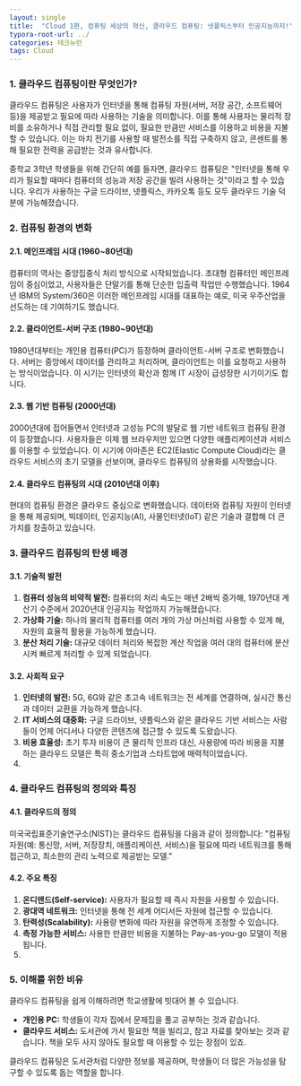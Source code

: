 ```yaml
---
layout: single
title:  "Cloud 1편, 컴퓨팅 세상의 혁신, 클라우드 컴퓨팅: 넷플릭스부터 인공지능까지!"
typora-root-url: ../
categories: 테크뉴런
tags: Cloud
---
```






### 1. 클라우드 컴퓨팅이란 무엇인가?

클라우드 컴퓨팅은 사용자가 인터넷을 통해 컴퓨팅 자원(서버, 저장 공간, 소프트웨어 등)을 제공받고 필요에 따라 사용하는 기술을 의미합니다. 이를 통해 사용자는 물리적 장비를 소유하거나 직접 관리할 필요 없이, 필요한 만큼만 서비스를 이용하고 비용을 지불할 수 있습니다. 이는 마치 전기를 사용할 때 발전소를 직접 구축하지 않고, 콘센트를 통해 필요한 전력을 공급받는 것과 유사합니다.

중학교 3학년 학생들을 위해 간단히 예를 들자면, 클라우드 컴퓨팅은 "인터넷을 통해 우리가 필요할 때마다 컴퓨터의 성능과 저장 공간을 빌려 사용하는 것"이라고 할 수 있습니다. 우리가 사용하는 구글 드라이브, 넷플릭스, 카카오톡 등도 모두 클라우드 기술 덕분에 가능해졌습니다.



### 2. 컴퓨팅 환경의 변화

#### **2.1. 메인프레임 시대 (1960~80년대)**

컴퓨터의 역사는 중앙집중식 처리 방식으로 시작되었습니다. 초대형 컴퓨터인 메인프레임이 중심이었고, 사용자들은 단말기를 통해 단순한 입출력 작업만 수행했습니다. 1964년 IBM의 System/360은 이러한 메인프레임 시대를 대표하는 예로, 미국 우주산업을 선도하는 데 기여하기도 했습니다.

#### **2.2. 클라이언트-서버 구조 (1980~90년대)**

1980년대부터는 개인용 컴퓨터(PC)가 등장하며 클라이언트-서버 구조로 변화했습니다. 서버는 중앙에서 데이터를 관리하고 처리하며, 클라이언트는 이를 요청하고 사용하는 방식이었습니다. 이 시기는 인터넷의 확산과 함께 IT 시장이 급성장한 시기이기도 합니다.

#### **2.3. 웹 기반 컴퓨팅 (2000년대)**

2000년대에 접어들면서 인터넷과 고성능 PC의 발달로 웹 기반 네트워크 컴퓨팅 환경이 등장했습니다. 사용자들은 이제 웹 브라우저만 있으면 다양한 애플리케이션과 서비스를 이용할 수 있었습니다. 이 시기에 아마존은 EC2(Elastic Compute Cloud)라는 클라우드 서비스의 초기 모델을 선보이며, 클라우드 컴퓨팅의 상용화를 시작했습니다.

#### **2.4. 클라우드 컴퓨팅의 시대 (2010년대 이후)**

현대의 컴퓨팅 환경은 클라우드 중심으로 변화했습니다. 데이터와 컴퓨팅 자원이 인터넷을 통해 제공되며, 빅데이터, 인공지능(AI), 사물인터넷(IoT) 같은 기술과 결합해 더 큰 가치를 창출하고 있습니다.



### 3. 클라우드 컴퓨팅의 탄생 배경

#### **3.1. 기술적 발전**

1. **컴퓨터 성능의 비약적 발전:** 컴퓨터의 처리 속도는 매년 2배씩 증가해, 1970년대 계산기 수준에서 2020년대 인공지능 작업까지 가능해졌습니다.
2. **가상화 기술:** 하나의 물리적 컴퓨터를 여러 개의 가상 머신처럼 사용할 수 있게 해, 자원의 효율적 활용을 가능하게 했습니다.
3. **분산 처리 기술:** 대규모 데이터 처리와 복잡한 계산 작업을 여러 대의 컴퓨터에 분산시켜 빠르게 처리할 수 있게 되었습니다.

#### **3.2. 사회적 요구**

1. **인터넷의 발전:** 5G, 6G와 같은 초고속 네트워크는 전 세계를 연결하며, 실시간 통신과 데이터 교환을 가능하게 했습니다.
2. **IT 서비스의 대중화:** 구글 드라이브, 넷플릭스와 같은 클라우드 기반 서비스는 사람들이 언제 어디서나 다양한 콘텐츠에 접근할 수 있도록 도왔습니다.
3. **비용 효율성:** 초기 투자 비용이 큰 물리적 인프라 대신, 사용량에 따라 비용을 지불하는 클라우드 모델은 특히 중소기업과 스타트업에 매력적이었습니다.
4. 

### 4. 클라우드 컴퓨팅의 정의와 특징

#### **4.1. 클라우드의 정의**

미국국립표준기술연구소(NIST)는 클라우드 컴퓨팅을 다음과 같이 정의합니다: "컴퓨팅 자원(예: 통신망, 서버, 저장장치, 애플리케이션, 서비스)을 필요에 따라 네트워크를 통해 접근하고, 최소한의 관리 노력으로 제공받는 모델."

#### **4.2. 주요 특징**

1. **온디맨드(Self-service):** 사용자가 필요할 때 즉시 자원을 사용할 수 있습니다.
2. **광대역 네트워크:** 인터넷을 통해 전 세계 어디서든 자원에 접근할 수 있습니다.
3. **탄력성(Scalability):** 사용량 변화에 따라 자원을 유연하게 조정할 수 있습니다.
4. **측정 가능한 서비스:** 사용한 만큼만 비용을 지불하는 Pay-as-you-go 모델이 적용됩니다.
5. 

### 5. 이해를 위한 비유

클라우드 컴퓨팅을 쉽게 이해하려면 학교생활에 빗대어 볼 수 있습니다.

- **개인용 PC:** 학생들이 각자 집에서 문제집을 풀고 공부하는 것과 같습니다.
- **클라우드 서비스:** 도서관에 가서 필요한 책을 빌리고, 참고 자료를 찾아보는 것과 같습니다. 책을 모두 사지 않아도 필요할 때 이용할 수 있는 장점이 있죠.

클라우드 컴퓨팅은 도서관처럼 다양한 정보를 제공하며, 학생들이 더 많은 가능성을 탐구할 수 있도록 돕는 역할을 합니다.
